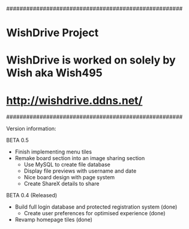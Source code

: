 #####################################################
#                 WishDrive Project                 #
# WishDrive is worked on solely by Wish aka Wish495 #
#             http://wishdrive.ddns.net/            #
#####################################################

Version information:

BETA 0.5
- Finish implementing menu tiles
- Remake board section into an image sharing section
  - Use MySQL to create file database
  - Display file previews with username and date
  - Nice board design with page system
  - Create ShareX details to share

BETA 0.4 (Released)
- Build full login database and protected registration system (done)
  - Create user preferences for optimised experience (done)
- Revamp homepage tiles (done)
